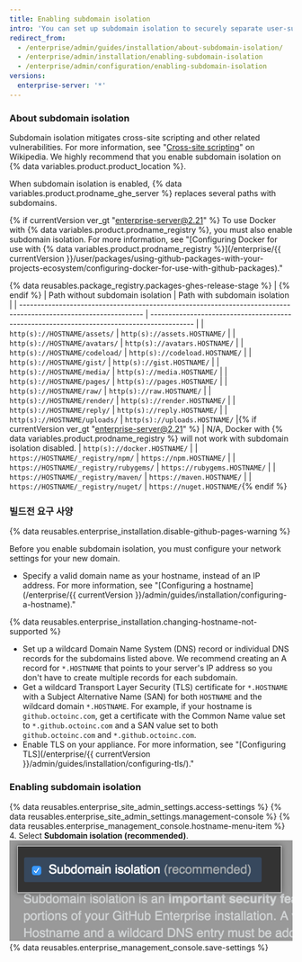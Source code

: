 ```yaml
---
title: Enabling subdomain isolation
intro: 'You can set up subdomain isolation to securely separate user-supplied content from other portions of your {% data variables.product.prodname_ghe_server %} appliance.'
redirect_from:
  - /enterprise/admin/guides/installation/about-subdomain-isolation/
  - /enterprise/admin/installation/enabling-subdomain-isolation
  - /enterprise/admin/configuration/enabling-subdomain-isolation
versions:
  enterprise-server: '*'
---
```


### About subdomain isolation

Subdomain isolation mitigates cross-site scripting and other related vulnerabilities. For more information, see "[Cross-site scripting](http://en.wikipedia.org/wiki/Cross-site_scripting)" on Wikipedia. We highly recommend that you enable subdomain isolation on {% data variables.product.product_location %}.

When subdomain isolation is enabled, {% data variables.product.prodname_ghe_server %} replaces several paths with subdomains.

{% if currentVersion ver_gt "enterprise-server@2.21" %}
To use Docker with
{% data variables.product.prodname_registry %}, you must also enable subdomain isolation. For more information, see "[Configuring Docker for use with {% data variables.product.prodname_registry %}](/enterprise/{{ currentVersion }}/user/packages/using-github-packages-with-your-projects-ecosystem/configuring-docker-for-use-with-github-packages)."

{% data reusables.package_registry.packages-ghes-release-stage %}
|
{% endif %}
| Path without subdomain isolation                                                                                 | Path with subdomain isolation                                                              |
| ---------------------------------------------------------------------------------------------------------------- | ------------------------------------------------------------------------------------------ |
| `http(s)://HOSTNAME/assets/`                                                                                     | `http(s)://assets.HOSTNAME/`                                                               |
| `http(s)://HOSTNAME/avatars/`                                                                                    | `http(s)://avatars.HOSTNAME/`                                                              |
| `http(s)://HOSTNAME/codeload/`                                                                                   | `http(s)://codeload.HOSTNAME/`                                                             |
| `http(s)://HOSTNAME/gist/`                                                                                       | `http(s)://gist.HOSTNAME/`                                                                 |
| `http(s)://HOSTNAME/media/`                                                                                      | `http(s)://media.HOSTNAME/`                                                                |
| `http(s)://HOSTNAME/pages/`                                                                                      | `http(s)://pages.HOSTNAME/`                                                                |
| `http(s)://HOSTNAME/raw/`                                                                                        | `http(s)://raw.HOSTNAME/`                                                                  |
| `http(s)://HOSTNAME/render/`                                                                                     | `http(s)://render.HOSTNAME/`                                                               |
| `http(s)://HOSTNAME/reply/`                                                                                      | `http(s)://reply.HOSTNAME/`                                                                |
| `http(s)://HOSTNAME/uploads/`                                                                                    | `http(s)://uploads.HOSTNAME/`     |{% if currentVersion ver_gt "enterprise-server@2.21" %}
| N/A, Docker with {% data variables.product.prodname_registry %} will not work with subdomain isolation disabled. | `http(s)://docker.HOSTNAME/`                                                               |
| `https://HOSTNAME/_registry/npm/`                                                                                | `https://npm.HOSTNAME/`                                                                    |
| `https://HOSTNAME/_registry/rubygems/`                                                                           | `https://rubygems.HOSTNAME/`                                                               |
| `https://HOSTNAME/_registry/maven/`                                                                              | `https://maven.HOSTNAME/`                                                                  |
| `https://HOSTNAME/_registry/nuget/`                                                                              | `https://nuget.HOSTNAME/`{% endif %}

### 빌드전 요구 사양

{% data reusables.enterprise_installation.disable-github-pages-warning %}

Before you enable subdomain isolation, you must configure your network settings for your new domain.

- Specify a valid domain name as your hostname, instead of an IP address. For more information, see "[Configuring a hostname](/enterprise/{{ currentVersion }}/admin/guides/installation/configuring-a-hostname)."

{% data reusables.enterprise_installation.changing-hostname-not-supported %}

- Set up a wildcard Domain Name System (DNS) record or individual DNS records for the subdomains listed above. We recommend creating an A record for `*.HOSTNAME` that points to your server's IP address so you don't have to create multiple records for each subdomain.
- Get a wildcard Transport Layer Security (TLS) certificate for `*.HOSTNAME` with a Subject Alternative Name (SAN) for both `HOSTNAME` and the wildcard domain `*.HOSTNAME`. For example, if your hostname is `github.octoinc.com`, get a certificate with the Common Name value set to `*.github.octoinc.com` and a SAN value set to both `github.octoinc.com` and `*.github.octoinc.com`.
- Enable TLS on your appliance. For more information, see "[Configuring TLS](/enterprise/{{ currentVersion }}/admin/guides/installation/configuring-tls/)."

### Enabling subdomain isolation

{% data reusables.enterprise_site_admin_settings.access-settings %}
{% data reusables.enterprise_site_admin_settings.management-console %}
{% data reusables.enterprise_management_console.hostname-menu-item %}
4. Select **Subdomain isolation (recommended)**. ![Checkbox to enable subdomain isolation](/assets/images/enterprise/management-console/subdomain-isolation.png)
{% data reusables.enterprise_management_console.save-settings %}
